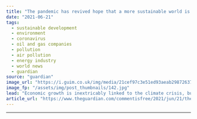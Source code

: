 ```yaml
---
title: "The pandemic has revived hope that a more sustainable world is possible | Jeremy Caradonna"
date: "2021-06-21"
tags: 
  - sustainable development
  - environment
  - coronavirus
  - oil and gas companies
  - pollution
  - air pollution
  - energy industry
  - world news
  - guardian
source: "guardian"
image_url: "https://i.guim.co.uk/img/media/21cef97c3e51ed93aeab2987263780ba3da0368b/0_0_6000_3600/master/6000.jpg?width=460&quality=85&auto=format&fit=max&s=0f58862c618f5971579209be068ff279"
image_fp: "/assets/img/post_thumbnails/142.jpg"
lead: "Economic growth is inextricably linked to the climate crisis, but the past year has taught us that such growth isn’t essentialSome of the most striking images from the early days of the pandemic, when public health orders and lockdowns ground economi..."
article_url: "https://www.theguardian.com/commentisfree/2021/jun/21/the-pandemic-has-revived-hope-that-a-more-sustainable-world-is-possible"
---
```


---
